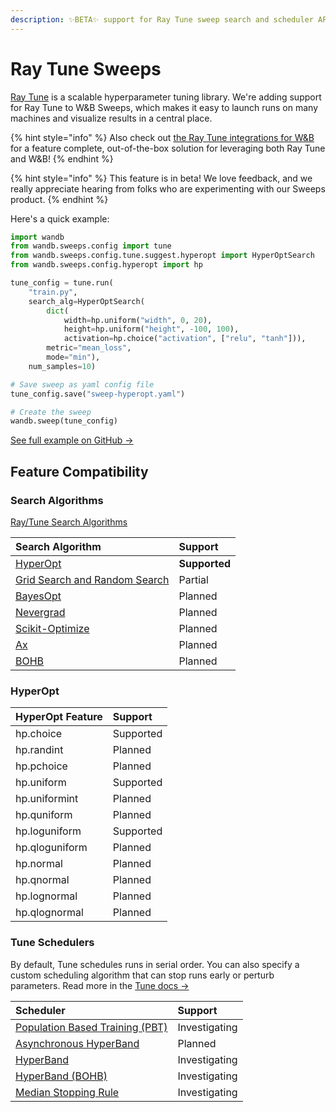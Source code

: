 ```yaml
---
description: ✨BETA✨ support for Ray Tune sweep search and scheduler API
---
```


# Ray Tune Sweeps

[Ray Tune](https://ray.readthedocs.io/en/latest/tune.html) is a scalable hyperparameter tuning library. We're adding support for Ray Tune to W&B Sweeps, which makes it easy to launch runs on many machines and visualize results in a central place.

{% hint style="info" %}
Also check out [the Ray Tune integrations for W&B](../integrations/ray-tune.md) for a feature complete, out-of-the-box solution for leveraging both Ray Tune and W&B!
{% endhint %}

{% hint style="info" %}
This feature is in beta! We love feedback, and we really appreciate hearing from folks who are experimenting with our Sweeps product.
{% endhint %}

Here's a quick example:

```python
import wandb
from wandb.sweeps.config import tune
from wandb.sweeps.config.tune.suggest.hyperopt import HyperOptSearch
from wandb.sweeps.config.hyperopt import hp

tune_config = tune.run(
    "train.py",
    search_alg=HyperOptSearch(
        dict(
            width=hp.uniform("width", 0, 20),
            height=hp.uniform("height", -100, 100),
            activation=hp.choice("activation", ["relu", "tanh"])),
        metric="mean_loss",
        mode="min"),
    num_samples=10)

# Save sweep as yaml config file
tune_config.save("sweep-hyperopt.yaml")

# Create the sweep
wandb.sweep(tune_config)
```

[See full example on GitHub →](https://github.com/wandb/examples/tree/master/examples/keras/keras-cnn-fashion)

## Feature Compatibility

### Search Algorithms

[Ray/Tune Search Algorithms](https://ray.readthedocs.io/en/latest/tune-searchalg.html)

| Search Algorithm | Support |
| :--- | :--- |
| [HyperOpt](https://ray.readthedocs.io/en/latest/tune-searchalg.html#hyperopt-search-tree-structured-parzen-estimators) | **Supported** |
| [Grid Search and Random Search](https://ray.readthedocs.io/en/latest/tune-searchalg.html#variant-generation-grid-search-random-search) | Partial |
| [BayesOpt](https://ray.readthedocs.io/en/latest/tune-searchalg.html#bayesopt-search) | Planned |
| [Nevergrad](https://ray.readthedocs.io/en/latest/tune-searchalg.html#nevergrad-search) | Planned |
| [Scikit-Optimize](https://ray.readthedocs.io/en/latest/tune-searchalg.html#scikit-optimize-search) | Planned |
| [Ax](https://ray.readthedocs.io/en/latest/tune-searchalg.html#ax-search) | Planned |
| [BOHB](https://ray.readthedocs.io/en/latest/tune-searchalg.html#bohb) | Planned |

### HyperOpt

| HyperOpt Feature | Support |
| :--- | :--- |
| hp.choice | Supported |
| hp.randint | Planned |
| hp.pchoice | Planned |
| hp.uniform | Supported |
| hp.uniformint | Planned |
| hp.quniform | Planned |
| hp.loguniform | Supported |
| hp.qloguniform | Planned |
| hp.normal | Planned |
| hp.qnormal | Planned |
| hp.lognormal | Planned |
| hp.qlognormal | Planned |

### Tune Schedulers

By default, Tune schedules runs in serial order. You can also specify a custom scheduling algorithm that can stop runs early or perturb parameters. Read more in the [Tune docs →](https://ray.readthedocs.io/en/latest/tune-schedulers.html)

| Scheduler | Support |
| :--- | :--- |
| [Population Based Training \(PBT\)](https://ray.readthedocs.io/en/latest/tune-schedulers.html#population-based-training-pbt) | Investigating |
| [Asynchronous HyperBand](https://ray.readthedocs.io/en/latest/tune-schedulers.html#asynchronous-hyperband) | Planned |
| [HyperBand](https://ray.readthedocs.io/en/latest/tune-schedulers.html#hyperband) | Investigating |
| [HyperBand \(BOHB\)](https://ray.readthedocs.io/en/latest/tune-schedulers.html#hyperband-bohb) | Investigating |
| [Median Stopping Rule](https://ray.readthedocs.io/en/latest/tune-schedulers.html#median-stopping-rule) | Investigating |

